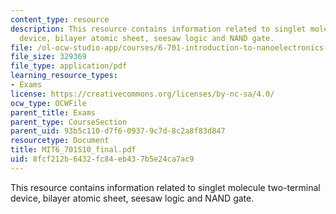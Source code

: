 ```yaml
---
content_type: resource
description: This resource contains information related to singlet molecule two-terminal
  device, bilayer atomic sheet, seesaw logic and NAND gate.
file: /ol-ocw-studio-app/courses/6-701-introduction-to-nanoelectronics-spring-2010/8fcf212b6432fc84eb437b5e24ca7ac9_MIT6_701S10_final.pdf
file_size: 329369
file_type: application/pdf
learning_resource_types:
- Exams
license: https://creativecommons.org/licenses/by-nc-sa/4.0/
ocw_type: OCWFile
parent_title: Exams
parent_type: CourseSection
parent_uid: 93b5c110-d7f6-0937-9c7d-8c2a8f83d847
resourcetype: Document
title: MIT6_701S10_final.pdf
uid: 8fcf212b-6432-fc84-eb43-7b5e24ca7ac9
---
```

This resource contains information related to singlet molecule two-terminal device, bilayer atomic sheet, seesaw logic and NAND gate.